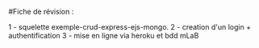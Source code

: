 #Fiche de révision : 

1 - squelette exemple-crud-express-ejs-mongo.
2 - creation d'un login + authentification
3 - mise en ligne via heroku et bdd mLaB
